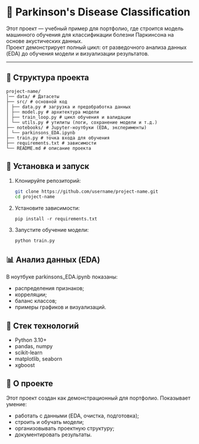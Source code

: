 # 🧠 Parkinson's Disease Classification

Этот проект — учебный пример для портфолио, где строится модель машинного обучения для классификации болезни Паркинсона на основе акустических данных.  
Проект демонстрирует полный цикл: от разведочного анализа данных (EDA) до обучения модели и визуализации результатов.

---

## 📂 Структура проекта
```
project-name/
│── data/ # Датасеты
├── src/ # основной код
│ ├── data.py # загрузка и предобработка данных
│ ├── model.py # архитектура модели
│ ├── train_loop.py # цикл обучения и валидации
│ └── utils.py # утилиты (логи, сохранение модели и т.д.)
├── notebooks/ # Jupyter-ноутбуки (EDA, эксперименты)
│ └── parkinsons_EDA.ipynb
├── train.py # точка входа для обучения
├── requirements.txt # зависимости
└── README.md # описание проекта
```

## 🚀 Установка и запуск

1. Клонируйте репозиторий:
   ```bash
   git clone https://github.com/username/project-name.git
   cd project-name
   ```
2. Установите зависимости:
    ```
    pip install -r requirements.txt
    ```
3. Запустите обучение модели:
    ```
    python train.py
    ```
## 📊 Анализ данных (EDA)

В ноутбуке parkinsons_EDA.ipynb
 показаны:

* распределения признаков;
* корреляции;
* баланс классов;
* примеры графиков и визуализаций.

## 🔧 Стек технологий

- Python 3.10+
- pandas, numpy
- scikit-learn
- matplotlib, seaborn
- xgboost

## 📌 О проекте

Этот проект создан как демонстрационный для портфолио.
Показывает умение:

* работать с данными (EDA, очистка, подготовка);
* строить и обучать модели;
* организовывать проектную структуру;
* документировать результаты.
